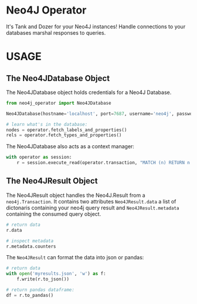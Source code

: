 # Neo4J Operator

It's Tank and Dozer for your Neo4J instances!  Handle connections to your databases marshal responses to queries.

# USAGE

## The Neo4JDatabase Object
The Neo4JDatabase object holds credentials for a Neo4J Database.

```python
from neo4j_operator import Neo4JDatabase

Neo4JDatabase(hostname='localhost', port=7687, username='neo4j', password='')

# learn what's in the database:
nodes = operator.fetch_labels_and_properties()
rels = operator.fetch_types_and_properties()
```
The Neo4JDatabase also acts as a context manager:

```python
with operator as session:
    r = session.execute_read(operator.transaction, "MATCH (n) RETURN n LIMIT 5", params={})
```

## The Neo4JResult Object
The Neo4JResult object handles the Neo4J.Result from a `neo4j.Transaction`.  It contains two attributes `Neo4JResult.data` a list of dictonaris containing your neo4j query result and `Neo4JResult.metadata` containing the consumed query object.

```python
# return data
r.data

# inspect metadata
r.metadata.counters
```

The `Neo4JResult` can format the data into json or pandas:

```python
# return data
with open('myresults.json', 'w') as f:
    f.write(r.to_json())

# return pandas dataframe:
df = r.to_pandas()
```
